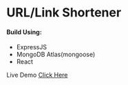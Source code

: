 # URL/Link Shortener

#### Build Using:
- ExpressJS
- MongoDB Atlas(mongoose)
- React

Live Demo [Click Here](https://link.dika.dev/)